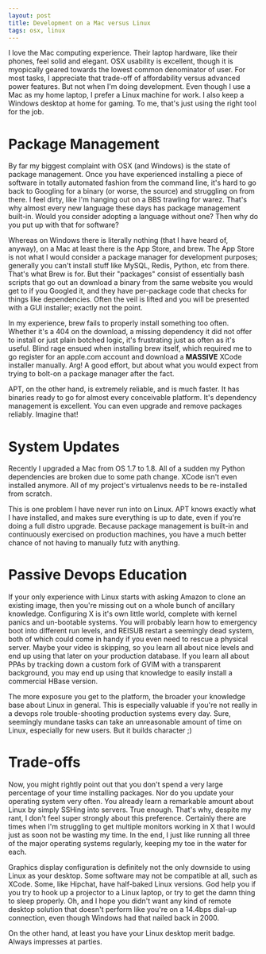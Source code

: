 ```yaml
---
layout: post
title: Development on a Mac versus Linux
tags: osx, linux
---
```


I love the Mac computing experience. Their laptop hardware, like their phones, feel solid and elegant. OSX usability is excellent, though it is myopically geared towards the lowest common denominator of user. For most tasks, I appreciate that trade-off of affordability versus advanced power features. But not when I'm doing development. Even though I use a Mac as my home laptop, I prefer a Linux machine for work. I also keep a Windows desktop at home for gaming. To me, that's just using the right tool for the job.

# Package Management

By far my biggest complaint with OSX (and Windows) is the state of package management. Once you have experienced installing a piece of software in totally automated fashion from the command line, it's hard to go back to Googling for a binary (or worse, the source) and struggling on from there. I feel dirty, like I'm hanging out on a BBS trawling for warez. That's why almost every new language these days has package management built-in. Would you consider adopting a language without one? Then why do you put up with that for software?

Whereas on Windows there is literally nothing (that I have heard of, anyway), on a Mac at least there is the App Store, and brew. The App Store is not what I would consider a package manager for development purposes; generally you can't install stuff like MySQL, Redis, Python, etc from there. That's what Brew is for. But their "packages" consist of essentially bash scripts that go out an download a binary from the same website you would get to if you Googled it, and they have per-package code that checks for things like dependencies. Often the veil is lifted and you will be presented with a GUI installer; exactly not the point.

In my experience, brew fails to properly install something too often. Whether it's a 404 on the download, a missing dependency it did not offer to install or just plain botched logic, it's frustrating just as often as it's useful. Blind rage ensued when installing brew itself, which required me to go register for an apple.com account and download a **MASSIVE** XCode installer manually. Arg! A good effort, but about what you would expect from trying to bolt-on a package manager after the fact.

APT, on the other hand, is extremely reliable, and is much faster. It has binaries ready to go for almost every conceivable platform. It's dependency management is excellent. You can even upgrade and remove packages reliably. Imagine that!

# System Updates

Recently I upgraded a Mac from OS 1.7 to 1.8. All of a sudden my Python dependencies are broken due to some path change. XCode isn't even installed anymore. All of my project's virtualenvs needs to be re-installed from scratch.

This is one problem I have never run into on Linux. APT knows exactly what I have installed, and makes sure everything is up to date, even if you're doing a full distro upgrade. Because package management is built-in and continuously exercised on production machines, you have a much better chance of not having to manually futz with anything.

# Passive Devops Education

If your only experience with Linux starts with asking Amazon to clone an existing image, then you're missing out on a whole bunch of ancillary knowledge. Configuring X is it's own little world, complete with kernel panics and un-bootable systems. You will probably learn how to emergency boot into different run levels, and REISUB restart a seemingly dead system, both of which could come in handy if you even need to rescue a physical server. Maybe your video is skipping, so you learn all about nice levels and end up using that later on your production database. If you learn all about PPAs by tracking down a custom fork of GVIM with a transparent background, you may end up using that knowledge to easily install a commercial HBase version.

The more exposure you get to the platform, the broader your knowledge base about Linux in general. This is especially valuable if you're not really in a devops role trouble-shooting production systems every day. Sure, seemingly mundane tasks can take an unreasonable amount of time on Linux, especially for new users. But it builds character ;)

# Trade-offs

Now, you might rightly point out that you don't spend a very large percentage of your time installing packages. Nor do you update your operating system very often. You already learn a remarkable amount about Linux by simply SSHing into servers. True enough. That's why, despite my rant, I don't feel super strongly about this preference. Certainly there are times when I'm struggling to get multiple monitors working in X that I would just as soon not be wasting my time. In the end, I just like running all three of the major operating systems regularly, keeping my toe in the water for each.

Graphics display configuration is definitely not the only downside to using Linux as your desktop. Some software may not be compatible at all, such as XCode. Some, like Hipchat, have half-baked Linux versions. God help you if you try to hook up a projector to a Linux laptop, or try to get the damn thing to sleep properly. Oh, and I hope you didn't want any kind of remote desktop solution that doesn't perform like you're on a 14.4bps dial-up connection, even though Windows had that nailed back in 2000.

On the other hand, at least you have your Linux desktop merit badge. Always impresses at parties.
